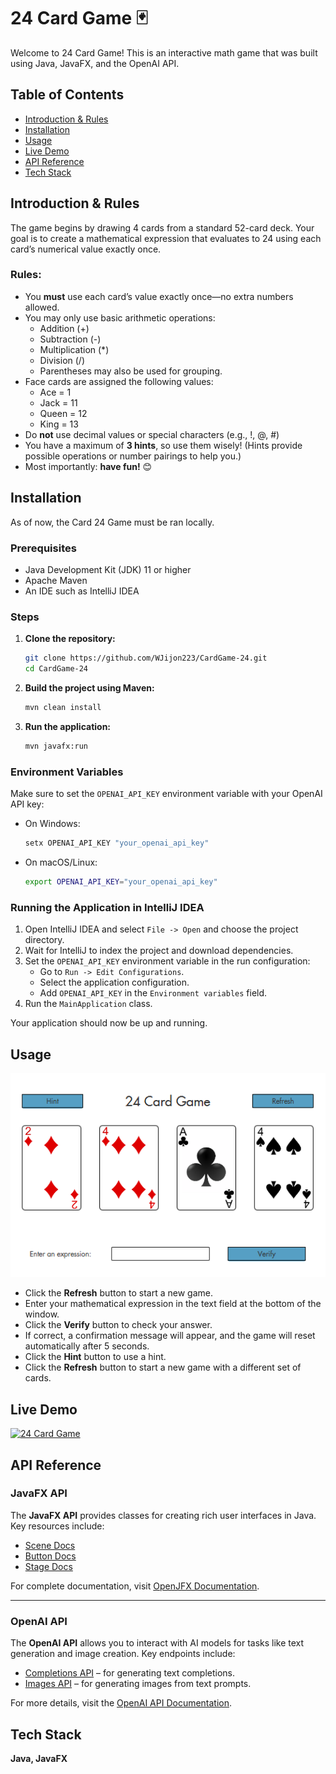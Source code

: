 # 24 Card Game 🃏

Welcome to 24 Card Game! This is an interactive math game that was built using Java, JavaFX, and the OpenAI API.

## Table of Contents
- [Introduction & Rules](#introduction-&-rules)
- [Installation](#installation)
- [Usage](#usage)
- [Live Demo](#live-demo)
- [API Reference](#api-reference)
- [Tech Stack](#tech-stack)

## Introduction & Rules
The game begins by drawing 4 cards from a standard 52-card deck. Your goal is to create a mathematical expression that evaluates to 24 using each card’s numerical value exactly once.  

### Rules:
- You **must** use each card’s value exactly once—no extra numbers allowed.  
- You may only use basic arithmetic operations:
  - Addition (+)
  - Subtraction (-)
  - Multiplication (*)
  - Division (/)
  - Parentheses may also be used for grouping.  
- Face cards are assigned the following values:
  - Ace = 1  
  - Jack = 11  
  - Queen = 12  
  - King = 13
- Do **not** use decimal values or special characters (e.g., !, @, #)
- You have a maximum of **3 hints**, so use them wisely! (Hints provide possible operations or number pairings to help you.)  
- Most importantly: **have fun!** 😊

## Installation
As of now, the Card 24 Game must be ran locally.
### Prerequisites
- Java Development Kit (JDK) 11 or higher
- Apache Maven
- An IDE such as IntelliJ IDEA

### Steps

1. **Clone the repository:**

    ```sh
    git clone https://github.com/WJijon223/CardGame-24.git
    cd CardGame-24
    ```

2. **Build the project using Maven:**

    ```sh
    mvn clean install
    ```

3. **Run the application:**

    ```sh
    mvn javafx:run
    ```

### Environment Variables

Make sure to set the `OPENAI_API_KEY` environment variable with your OpenAI API key:

- On Windows:

    ```sh
    setx OPENAI_API_KEY "your_openai_api_key"
    ```

- On macOS/Linux:

    ```sh
    export OPENAI_API_KEY="your_openai_api_key"
    ```

### Running the Application in IntelliJ IDEA

1. Open IntelliJ IDEA and select `File -> Open` and choose the project directory.
2. Wait for IntelliJ to index the project and download dependencies.
3. Set the `OPENAI_API_KEY` environment variable in the run configuration:
    - Go to `Run -> Edit Configurations`.
    - Select the application configuration.
    - Add `OPENAI_API_KEY` in the `Environment variables` field.
4. Run the `MainApplication` class.

Your application should now be up and running.

## Usage
![Reference Image](src/main/resources/edu/farmingdale/cardgame24/images/cardgame24.PNG)
- Click the **Refresh** button to start a new game.  
- Enter your mathematical expression in the text field at the bottom of the window.  
- Click the **Verify** button to check your answer.  
- If correct, a confirmation message will appear, and the game will reset automatically after 5 seconds.  
- Click the **Hint** button to use a hint.  
- Click the **Refresh** button to start a new game with a different set of cards.  

## Live Demo
[![24 Card Game](https://img.youtube.com/vi/0gIWf2QQ6rM/0.jpg)](https://www.youtube.com/watch?v=0gIWf2QQ6rM)


## API Reference

### JavaFX API

The **JavaFX API** provides classes for creating rich user interfaces in Java. Key resources include:

- [Scene Docs](https://openjfx.io/javadoc/16/javafx.graphics/javafx/scene/Scene.html)
- [Button Docs](https://openjfx.io/javadoc/16/javafx.controls/javafx/scene/control/Button.html)
- [Stage Docs](https://openjfx.io/javadoc/16/javafx.graphics/javafx/stage/Stage.html)

For complete documentation, visit [OpenJFX Documentation](https://openjfx.io/javadoc/23/).

---

### OpenAI API

The **OpenAI API** allows you to interact with AI models for tasks like text generation and image creation. Key endpoints include:

- [Completions API](https://platform.openai.com/docs/guides/completions) – for generating text completions.
- [Images API](https://platform.openai.com/docs/guides/images) – for generating images from text prompts.

For more details, visit the [OpenAI API Documentation](https://platform.openai.com/docs/).

## Tech Stack
**Java, JavaFX**

